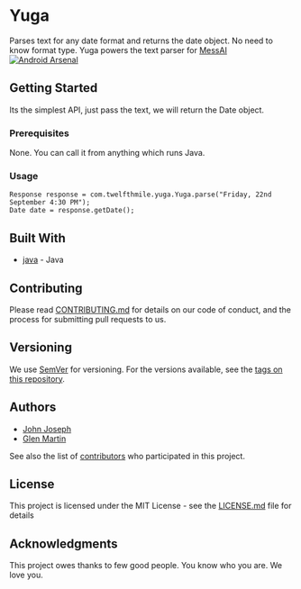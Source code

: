 # Yuga

Parses text for any date format and returns the date object. No need to know format type.
Yuga powers the text parser for [MessAI](https://www.messai.in)
[![Android Arsenal]( https://img.shields.io/badge/Android%20Arsenal-Yuga-green.svg?style=flat )]( https://android-arsenal.com/details/1/7033 )

## Getting Started

Its the simplest API, just pass the text, we will return the Date object.

### Prerequisites

None. You can call it from anything which runs Java.


### Usage

```
Response response = com.twelfthmile.yuga.Yuga.parse("Friday, 22nd September 4:30 PM");
Date date = response.getDate();
```

## Built With

* [java](https://www.oracle.com/in/java/index.html) - Java

## Contributing

Please read [CONTRIBUTING.md](https://gist.github.com/johnjoseph/b6aeea8ff859964ac325896bf9eeb2c7) for details on our code of conduct, and the process for submitting pull requests to us.

## Versioning

We use [SemVer](http://semver.org/) for versioning. For the versions available, see the [tags on this repository](https://github.com/your/project/tags).

## Authors

* [John Joseph](https://github.com/johnjoseph)
* [Glen Martin](https://github.com/glenkalarikkal)

See also the list of [contributors](https://github.com/messai-engineering/contributors) who participated in this project.

## License

This project is licensed under the MIT License - see the [LICENSE.md](LICENSE.md) file for details

## Acknowledgments

This project owes thanks to few good people. You know who you are.
We love you.
